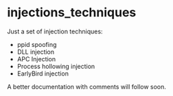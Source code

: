 # injections_techniques
Just a set of injection techniques:
- ppid spoofing
- DLL injection
- APC Injection
- Process hollowing injection
- EarlyBird injection

A better documentation with comments will follow soon.
